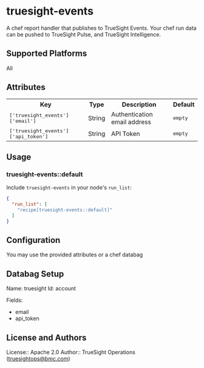 # truesight-events

A chef report handler that publishes to TrueSight Events. Your chef run data can be pushed to TrueSight Pulse, and TrueSight Intelligence.

## Supported Platforms

All

## Attributes

<table>
  <tr>
    <th>Key</th>
    <th>Type</th>
    <th>Description</th>
    <th>Default</th>
  </tr>
  <tr>
    <td><tt>['truesight_events']['email']</tt></td>
    <td>String</td>
    <td>Authentication email address</td>
    <td><tt>empty</tt></td>
  </tr>
  <tr>
    <td><tt>['truesight_events']['api_token']</tt></td>
    <td>String</td>
    <td>API Token</td>
    <td><tt>empty</tt></td>
  </tr>
</table>

## Usage

### truesight-events::default

Include `truesight-events` in your node's `run_list`:

```json
{
  "run_list": [
    "recipe[truesight-events::default]"
  ]
}
```
## Configuration

You may use the provided attributes or a chef databag

## Databag Setup

Name: truesight
Id: account

Fields:
  - email
  - api_token

## License and Authors

License:: Apache 2.0
Author:: TrueSight Operations (<truesightops@bmc.com>)
